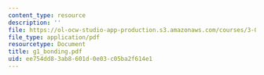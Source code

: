 ```yaml
---
content_type: resource
description: ''
file: https://ol-ocw-studio-app-production.s3.amazonaws.com/courses/3-014-materials-laboratory-fall-2006/ee754dd83ab8601d0e03c05ba2f614e1_g1_bonding.pdf
file_type: application/pdf
resourcetype: Document
title: g1_bonding.pdf
uid: ee754dd8-3ab8-601d-0e03-c05ba2f614e1
---
```

